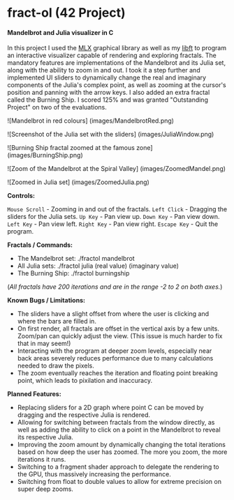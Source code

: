 # fract-ol (42 Project)
#### Mandelbrot and Julia visualizer in C

In this project I used the [MLX](https://github.com/codam-coding-college/MLX42) graphical library as well as my [libft](https://github.com/N03l-MG/libft) to program an interactive visualizer capable of rendering and exploring fractals. The mandatory features are implementations of the Mandelbrot and its Julia set, along with the ability to zoom in and out. I took it a step further and implemented UI sliders to dynamically change the real and imaginary components of the Julia's complex point, as well as zooming at the cursor's position and panning with the arrow keys. I also added an extra fractal called the Burning Ship. I scored 125% and was granted "Outstanding Project" on two of the evaluations.

![Mandelbrot in red colours] (images/MandelbrotRed.png)

![Screenshot of the Julia set with the sliders] (images/JuliaWindow.png)

![Burning Ship fractal zoomed at the famous zone] (images/BurningShip.png)

![Zoom of the Mandelbrot at the Spiral Valley] (images/ZoomedMandel.png)

![Zoomed in Julia set] (images/ZoomedJulia.png)

**Controls:**

`Mouse Scroll` - Zooming in and out of the fractals.
`Left Click` - Dragging the sliders for the Julia sets.
`Up Key` - Pan view up.
`Down Key` - Pan view down.
`Left Key` - Pan view left.
`Right Key` - Pan view right.
`Escape Key` - Quit the program.

**Fractals / Commands:**

* The Mandelbrot set: ./fractol mandelbrot
* All Julia sets: ./fractol julia (real value) (imaginary value)
* The Burning Ship: ./fractol burningship

(*All fractals have 200 iterations and are in the range -2 to 2 on both axes.*)

**Known Bugs / Limitations:**

- The sliders have a slight offset from where the user is clicking and where the bars are filled in.
- On first render, all fractals are offset in the vertical axis by a few units. Zoom/pan can quickly adjust the view. (This issue is much harder to fix that in may seem!)
- Interacting with the program at deeper zoom levels, especially near back areas severely reduces performance due to many calculations needed to draw the pixels.
- The zoom eventually reaches the iteration and floating point breaking point, which leads to pixilation and inaccuracy.

**Planned Features:**

- Replacing sliders for a 2D graph where point C can be moved by dragging and the respective Julia is rendered.
- Allowing for switching between fractals from the window directly, as well as adding the ability to click on a point in the Mandelbrot to reveal its respective Julia.
- Improving the zoom amount by dynamically changing the total iterations based on how deep the user has zoomed. The more you zoom, the more iterations it runs.
- Switching to a fragment shader approach to delegate the rendering to the GPU, thus massively increasing the performance.
- Switching from float to double values to allow for extreme precision on super deep zooms.
